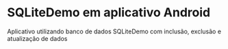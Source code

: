 # SQLiteDemo em aplicativo Android

Aplicativo utilizando banco de dados SQLiteDemo com inclusão, exclusão e atualização de dados 
